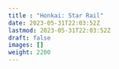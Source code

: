 ```yaml
---
title : "Honkai: Star Rail"
date: 2023-05-31T22:03:52Z
lastmod: 2023-05-31T22:03:52Z
draft: false
images: []
weight: 2200
---
```

